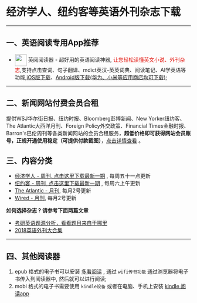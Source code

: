 # 经济学人、纽约客等英语外刊杂志下载
---------------------

## 一、英语阅读专用App推荐

* <img align="center" src="https://ereader.link/images/ereader.png" width="32px" /> 英阅阅读器 - 超好用的英语阅读神器, <font color="#e3120b">让您轻松读懂英文小说、外刊杂志</font>,支持点击查词、句子翻译、mdict英汉-英英词典、阅读笔记、AI学英语等功能,[iOS版下载](https://apps.apple.com/cn/app/ereader-%E8%8B%B1%E9%98%85%E9%98%85%E8%AF%BB%E5%99%A8/id1558805880)、[Android版下载(华为、小米等应用商店均可下载)](https://ereader.link/);

---------------------

## 二、新闻网站付费会员合租
提供WSJ华尔街日报、纽约时报、Bloomberg彭博新闻、New Yorker纽约客、The Atlantic大西洋月刊、Foreign Policy外交政策、Financial Times金融时报、Barron's巴伦周刊等各类新闻网站的会员合租服务，**超低价格即可获得网站会员账号，正规开通使用稳定（可提供付款截图）**，[点击详情查看](https://doc.goupnews.com/) 。

## 三、内容分类

* [经济学人 - 周刊, 点击这里下载最新一期](01_economist/te_2025.09.20) , 每周五十一点更新
* [纽约客 - 周刊, 点击这里下载最新一期](02_new_yorker/2025.09.15) , 每周六上午更新
* [The Atlantic - 月刊](04_atlantic), 每月2号更新
* [Wired - 月刊](05_wired), 每月2号更新

**如何选择杂志 ? 请参考下面两篇文章**

* [考研英语题源分析，看看题目来自于哪里](https://zhuanlan.zhihu.com/p/25051680)
* [2018英语外刊大合集](https://zhuanlan.zhihu.com/p/54181221)


-------------------------------------
## 四、其他阅读器

1. epub 格式的电子书可以安装 [多看阅读](https://www.duokan.com/product) ,  通过 `wifi传书功能` 通过浏览器将电子书传入到阅读器中, 然后就可以进行阅读;
2. mobi 格式的电子书需要使用 `kindle设备` 或者在电脑、手机上安装 [kindle 阅读app](https://www.amazon.cn/kindle-dbs/fd/kcp/ref=sv_kinc_0)


